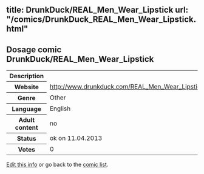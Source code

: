 title: DrunkDuck/REAL_Men_Wear_Lipstick
url: "/comics/DrunkDuck_REAL_Men_Wear_Lipstick.html"
---
Dosage comic DrunkDuck/REAL_Men_Wear_Lipstick
-----------------------------------------

<table class="comicinfo">
<tr>
<th>Description</th><td></td>
</tr>
<tr>
<th>Website</th><td><a href="http://www.drunkduck.com/REAL_Men_Wear_Lipstick/">http://www.drunkduck.com/REAL_Men_Wear_Lipstick/</a></td>
</tr>
<tr>
<th>Genre</th><td>Other</td>
</tr>
<tr>
<th>Language</th><td>English</td>
</tr>
<tr>
<th>Adult content</th><td>no</td>
</tr>
<tr>
<th>Status</th><td>ok on 11.04.2013</td>
</tr>
<tr>
<th>Votes</th><td>0</div></td>
</tr>
</table>

[Edit this info](/comics/DrunkDuck_REAL_Men_Wear_Lipstick_edit.html) or go back to the [comic list](../comic-index.html).
